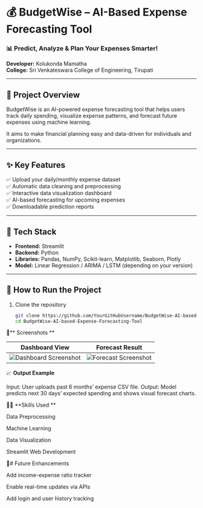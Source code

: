 # 💰 BudgetWise – AI-Based Expense Forecasting Tool

### 📊 Predict, Analyze & Plan Your Expenses Smarter!

**Developer:** Kolukonda Mamatha  
**College:** Sri Venkateswara College of Engineering, Tirupati  

---

## 🧠 Project Overview
BudgetWise is an AI-powered expense forecasting tool that helps users track daily spending, visualize expense patterns, and forecast future expenses using machine learning.

It aims to make financial planning easy and data-driven for individuals and organizations.

---

## ✨ Key Features
✅ Upload your daily/monthly expense dataset  
✅ Automatic data cleaning and preprocessing  
✅ Interactive data visualization dashboard  
✅ AI-based forecasting for upcoming expenses  
✅ Downloadable prediction reports  

---

## 🧰 Tech Stack
- **Frontend:** Streamlit  
- **Backend:** Python  
- **Libraries:** Pandas, NumPy, Scikit-learn, Matplotlib, Seaborn, Plotly  
- **Model:** Linear Regression / ARIMA / LSTM (depending on your version)  

---
## 🚀 How to Run the Project
1. Clone the repository  
   ```bash
   git clone https://github.com/YourGitHubUsername/BudgetWise-AI-based-Expense-Forecasting-Tool.git
   cd BudgetWise-AI-based-Expense-Forecasting-Tool
📸** Screenshots
**
   
| Dashboard View                                     | Forecast Result                                  |
| -------------------------------------------------- | ------------------------------------------------ |
| ![Dashboard Screenshot](screenshots/dashboard.png) | ![Forecast Screenshot](screenshots/forecast.png) |


📈 **Output Example**

Input: User uploads past 6 months’ expense CSV file.
Output: Model predicts next 30 days’ expected spending and shows visual forecast charts.

🧑‍💻 **Skills Used
**

Data Preprocessing

Machine Learning

Data Visualization

Streamlit Web Development

🏁# Future Enhancements

Add income-expense ratio tracker

Enable real-time updates via APIs

Add login and user history tracking

